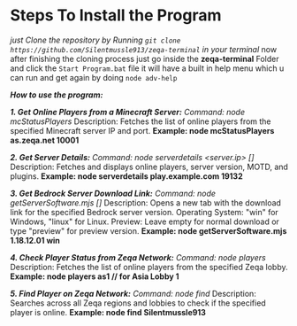 # Steps To Install the Program
*just Clone the repository by Running `git clone https://github.com/Silentmussle913/zeqa-terminal` in your terminal*
now after finishing the cloning process just go inside the **zeqa-terminal** Folder and click the `Start Program.bat` file it will have a built in help menu which u can run and get again by doing `node adv-help`

***How to use the program:***

***1. Get Online Players from a Minecraft Server:***
   *Command: node mcStatusPlayers <serverIp> <serverPort>*
   Description: Fetches the list of online players from the specified Minecraft server IP and port.
   **Example: node mcStatusPlayers as.zeqa.net 10001**

***2. Get Server Details:***
   *Command: node serverdetails <server.ip> [<port>]*
   Description: Fetches and displays online players, server version, MOTD, and plugins.
   **Example: node serverdetails play.example.com 19132**

***3. Get Bedrock Server Download Link:***
   *Command: node getServerSoftware.mjs <version> <operating-system> [<preview>]*
   Description: Opens a new tab with the download link for the specified Bedrock server version.
   Operating System: "win" for Windows, "linux" for Linux.
   Preview: Leave empty for normal download or type "preview" for preview version.
   **Example: node getServerSoftware.mjs 1.18.12.01 win**

***4. Check Player Status from Zeqa Network:***
   *Command: node players <region><lobby>*
   Description: Fetches the list of online players from the specified Zeqa lobby.
   **Example: node players as1  // for Asia Lobby 1**

***5. Find Player on Zeqa Network:***
   *Command: node find <PlayerName>*
   Description: Searches across all Zeqa regions and lobbies to check if the specified player is online.
   **Example: node find Silentmussle913**
